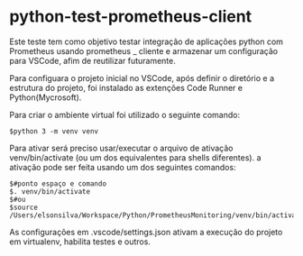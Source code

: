 # python-test-prometheus-client

Este teste tem como objetivo testar integração de aplicações python com Prometheus usando prometheus _ cliente e armazenar um configuração para VSCode, afim de reutilizar futuramente.

Para configuara o projeto inicial no VSCode, após definir o diretório e a estrutura do projeto, foi instalado as extenções Code Runner e Python(Mycrosoft).

Para criar o ambiente virtual foi utilizado o seguinte comando:

```
$python 3 -m venv venv
```

Para ativar será preciso usar/executar o arquivo de ativação venv/bin/activate (ou um dos equivalentes para shells diferentes). a ativação pode ser feita usando um dos seguintes comandos:

```
$#ponto espaço e comando
$. venv/bin/activate
$#ou 
$source /Users/elsonsilva/Workspace/Python/PrometheusMonitoring/venv/bin/activate
```

As configurações em .vscode/settings.json ativam a execução do projeto em virtualenv, habilita testes e outros.